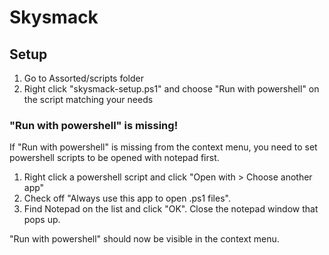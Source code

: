 # Skysmack

## Setup
1. Go to Assorted/scripts folder
2. Right click "skysmack-setup.ps1" and choose "Run with powershell" on the script matching your needs

### "Run with powershell" is missing!
If "Run with powershell" is missing from the context menu, you need to set powershell scripts to be opened with notepad first.

1. Right click a powershell script and click "Open with > Choose another app"
2. Check off "Always use this app to open .ps1 files".
3. Find Notepad on the list and click "OK". Close the notepad window that pops up.

"Run with powershell" should now be visible in the context menu.